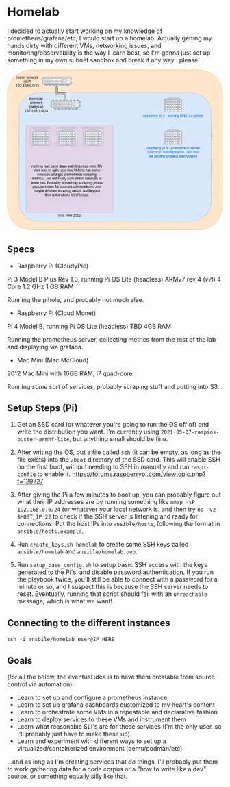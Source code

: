 # Homelab

I decided to actually start working on my knowledge of prometheus/grafana/etc, I would start up a homelab. Actually getting my hands dirty with different VMs, networking issues, and monitoring/observability is the way I learn best, so I'm gonna just set up something in my own subnet sandbox and break it any way I please!

![the current setup](homelab_diagram.png)

## Specs

- Raspberry Pi (CloudyPie)

Pi 3 Model B Plus Rev 1.3, running Pi OS Lite (headless)
ARMv7 rev 4 (v7l) 4 Core 1.2 GHz
1 GB RAM

Running the pihole, and probably not much else.

- Raspberry Pi (Cloud Monet)

Pi 4 Model B, running Pi OS Lite (headless)
TBD
4GB RAM

Running the prometheus server, collecting metrics from the rest of the lab and displaying via grafana.

- Mac Mini (Mac McCloud)

2012 Mac Mini with 16GB RAM, i7 quad-core

Running _some_ sort of services, probably scraping stuff and putting into S3...

## Setup Steps (Pi)

1. Get an SSD card (or whatever you're going to run the OS off of) and write the distribution you want. I'm currently using `2021-05-07-raspios-buster-armhf-lite`, but anything small should be fine.

2. After writing the OS, put a file called `ssh` (it can be empty, as long as the file exists) into the `/boot` directory of the SSD card. This will enable SSH on the first boot, without needing to SSH in manually and run `raspi-config` to enable it.
https://forums.raspberrypi.com/viewtopic.php?t=129727

3. After giving the Pi a few minutes to boot up, you can probably figure out what their IP addresses are by running something like `nmap -sP 192.168.0.0/24` (or whatever your local network is, and then try `nc -vz $HOST_IP 22` to check if the SSH server is listening and ready for connections. Put the host IPs into `ansible/hosts`, following the format in `ansible/hosts.example`.

4. Run `create_keys.sh homelab` to create some SSH keys called `ansible/homelab` and `ansible/homelab.pub`.

5. Run `setup_base_config.sh` to setup basic SSH access with the keys generated to the Pi's, and disable password authentication. If you run the playbook twice, you'll still be able to connect with a password for a minute or so, and I suspect this is because the SSH server needs to reset. Eventually, running that script should fail with an `unreachable` message, which is what we want!

## Connecting to the different instances

```
ssh -i ansbile/homelab user@IP_HERE
```

## Goals

(for all the below, the eventual idea is to have them creatable from source control via automation)

- Learn to set up and configure a prometheus instance
- Learn to set up grafana dashboards customized to my heart's content
- Learn to orchestrate some VMs in a repeatable and declarative fashion
- Learn to deploy services to these VMs and instrument them
- Learn what reasonable SLI's are for these services (I'm the only user, so I'll probably just have to make these up).
- Learn and experiment with different ways to set up a virtualized/containerized environment (qemu/podman/etc)

...and as long as I'm creating services that _do_ things, I'll probably put them to work gathering data for a code corpus or a "how to write like a dev" course, or something equally silly like that.
